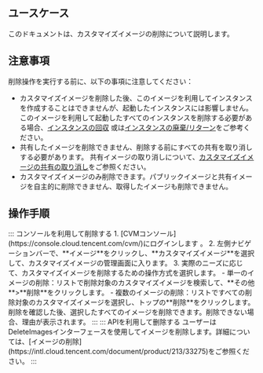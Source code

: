 ## ユースケース

このドキュメントは、カスタマイズイメージの削除について説明します。

## 注意事項
削除操作を実行する前に、以下の事項に注意してください：
 - カスタマイズイメージを削除した後、このイメージを利用してインスタンスを作成することはできませんが、起動したインスタンスには影響しません。このイメージを利用して起動したすべてのインスタンスを削除する必要がある場合、[インスタンスの回収](https://intl.cloud.tencent.com/document/product/213/4931)  或は[インスタンスの廃棄/リターン](https://intl.cloud.tencent.com/document/product/213/4930)をご参考ください。
 - 共有したイメージを削除できません、削除する前にすべての共有を取り消しする必要があります。 共有イメージの取り消しについて、[カスタマイズイメージの共有の取り消し](https://intl.cloud.tencent.com/document/product/213/7148)をご参照ください。
 - カスタマイズイメージのみ削除できます。パブリックイメージと共有イメージを自主的に削除できません、取得したイメージも削除できません。

## 操作手順
<dx-tabs>
::: コンソールを利用して削除する
1. [CVMコンソール](https://console.cloud.tencent.com/cvm/)にログインします 。
2. 左側ナビゲーションバーで、**イメージ**をクリックし、**カスタマイズイメージ**を選択して、カスタマイズイメージの管理画面に入ります。
3. 実際のニーズに応じて、カスタマイズイメージを削除するための操作方式を選択します。
 - 単一のイメージの削除：リストで削除対象のカスタマイズイメージを検索して、**その他**>**削除**をクリックします。
 - 複数のイメージの削除：リストですべての削除対象のカスタマイズイメージを選択し、トップの**削除**をクリックします。削除を確認した後、選択したすべてのイメージを削除できます。削除できない場合、理由が表示されます。
:::
::: APIを利用して删除する
ユーザーはDeleteImagesインターフェースを使用してイメージを削除します。詳細については、[イメージの削除](https://intl.cloud.tencent.com/document/product/213/33275)をご参照ください。
:::
</dx-tabs>

